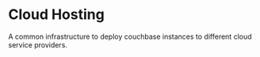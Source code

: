 # Cloud Hosting

A common infrastructure to deploy couchbase instances to different cloud service providers.
